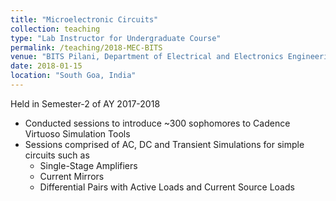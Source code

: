 ```yaml
---
title: "Microelectronic Circuits"
collection: teaching
type: "Lab Instructor for Undergraduate Course"
permalink: /teaching/2018-MEC-BITS
venue: "BITS Pilani, Department of Electrical and Electronics Engineering"
date: 2018-01-15
location: "South Goa, India"
---
```

Held in Semester-2 of AY 2017-2018

* Conducted sessions to introduce ~300 sophomores to Cadence Virtuoso Simulation Tools
* Sessions comprised of AC, DC and Transient Simulations for simple circuits such as
  * Single-Stage Amplifiers 
  * Current Mirrors
  * Differential Pairs with Active Loads and Current Source Loads

